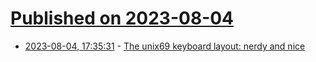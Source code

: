 # [Published on 2023-08-04](index.md)

* [2023-08-04, 17:35:31](https://lobste.rs/s/npeilv/unix69_keyboard_layout_nerdy_nice) - [The unix69 keyboard layout: nerdy and nice](https://dotat.at/@/2023-08-04-unix69.html)

